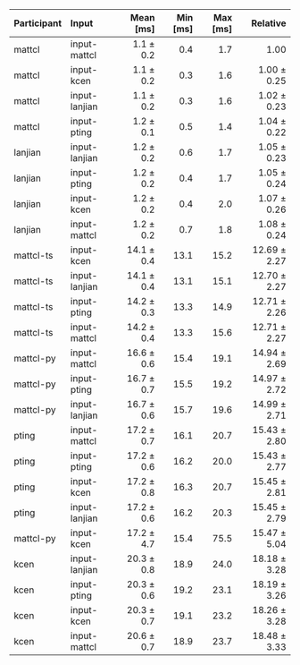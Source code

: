 | Participant | Input | Mean [ms] | Min [ms] | Max [ms] | Relative |
|:---|:---|---:|---:|---:|---:|
| mattcl | input-mattcl | 1.1 ± 0.2 | 0.4 | 1.7 | 1.00 |
| mattcl | input-kcen | 1.1 ± 0.2 | 0.3 | 1.6 | 1.00 ± 0.25 |
| mattcl | input-lanjian | 1.1 ± 0.2 | 0.3 | 1.6 | 1.02 ± 0.23 |
| mattcl | input-pting | 1.2 ± 0.1 | 0.5 | 1.4 | 1.04 ± 0.22 |
| lanjian | input-lanjian | 1.2 ± 0.2 | 0.6 | 1.7 | 1.05 ± 0.23 |
| lanjian | input-pting | 1.2 ± 0.2 | 0.4 | 1.7 | 1.05 ± 0.24 |
| lanjian | input-kcen | 1.2 ± 0.2 | 0.4 | 2.0 | 1.07 ± 0.26 |
| lanjian | input-mattcl | 1.2 ± 0.2 | 0.7 | 1.8 | 1.08 ± 0.24 |
| mattcl-ts | input-kcen | 14.1 ± 0.4 | 13.1 | 15.2 | 12.69 ± 2.27 |
| mattcl-ts | input-lanjian | 14.1 ± 0.4 | 13.1 | 15.1 | 12.70 ± 2.27 |
| mattcl-ts | input-pting | 14.2 ± 0.3 | 13.3 | 14.9 | 12.71 ± 2.26 |
| mattcl-ts | input-mattcl | 14.2 ± 0.4 | 13.3 | 15.6 | 12.71 ± 2.27 |
| mattcl-py | input-mattcl | 16.6 ± 0.6 | 15.4 | 19.1 | 14.94 ± 2.69 |
| mattcl-py | input-pting | 16.7 ± 0.7 | 15.5 | 19.2 | 14.97 ± 2.72 |
| mattcl-py | input-lanjian | 16.7 ± 0.6 | 15.7 | 19.6 | 14.99 ± 2.71 |
| pting | input-mattcl | 17.2 ± 0.7 | 16.1 | 20.7 | 15.43 ± 2.80 |
| pting | input-pting | 17.2 ± 0.6 | 16.2 | 20.0 | 15.43 ± 2.77 |
| pting | input-kcen | 17.2 ± 0.8 | 16.3 | 20.7 | 15.45 ± 2.81 |
| pting | input-lanjian | 17.2 ± 0.6 | 16.2 | 20.3 | 15.45 ± 2.79 |
| mattcl-py | input-kcen | 17.2 ± 4.7 | 15.4 | 75.5 | 15.47 ± 5.04 |
| kcen | input-lanjian | 20.3 ± 0.8 | 18.9 | 24.0 | 18.18 ± 3.28 |
| kcen | input-pting | 20.3 ± 0.6 | 19.2 | 23.1 | 18.19 ± 3.26 |
| kcen | input-kcen | 20.3 ± 0.7 | 19.1 | 23.2 | 18.26 ± 3.28 |
| kcen | input-mattcl | 20.6 ± 0.7 | 18.9 | 23.7 | 18.48 ± 3.33 |
